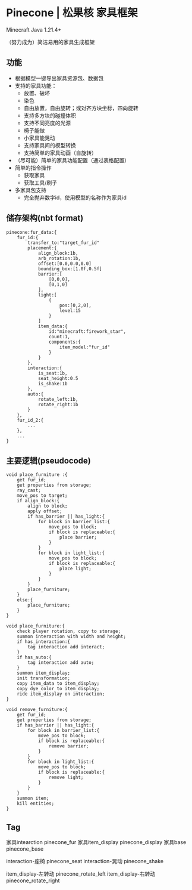 # Pinecone | 松果核 家具框架

Minecraft Java 1.21.4+

（努力成为）简洁易用的家具生成框架

## 功能

- 根据模型一键导出家具资源包、数据包
- 支持的家具功能：
    - 放置、破坏
    - 染色
    - 自由放置，自由旋转；或对齐方块坐标，四向旋转
    - 支持多方块的碰撞体积
    - 支持不同亮度的光源
    - 椅子能做
    - 小家具能晃动
    - 支持家具间的模型转换
    - 支持简单的家具动画（自旋转）
- （尽可能）简单的家具功能配置（通过表格配置）
- 简单的指令操作
    - 获取家具
    - 获取工具/刷子
- 多家具包支持
    - 完全抛弃数字id，使用模型的名称作为家具id

## 储存架构(nbt format)

```
pinecone:fur_data:{
    fur_id:{
        transfer_to:"target_fur_id"
        placement:{
            align_block:1b,
            arb_rotation:1b,
            offset:[0.0,0.0,0.0]
            bounding_box:[1.0f,0.5f]
            barrier:[
                [0,0,0],
                [0,1,0]
            ],
            light:[
                {
                    pos:[0,2,0],
                    level:15
                }
            ]
            item_data:{
                id:"minecraft:firework_star",
                count:1,
                components:{
                    item_model:"fur_id"
                }
            }
        },
        interaction:{
            is_seat:1b,
            seat_height:0.5
            is_shake:1b
        },
        auto:{
            rotate_left:1b,
            rotate_right:1b
        }
    },
    fur_id_2:{
        ...
    },
    ...
}
```

## 主要逻辑(pseudocode)

```
void place_furniture :{
    get fur_id;
    get properties from storage;
    ray_cast;
    move_pos to target;
    if align_block:{
        align to block;
        apply offset;
        if has_barrier || has_light:{
            for block in barrier_list:{
                move_pos to block;
                if block is replaceable:{
                    place barrier;
                }
            }
            for block in light_list:{
                move_pos to block;
                if block is replaceable:{
                    place light;
                }
            }
        }
        place_furniture;
    }
    else:{
        place_furniture;
    }
}
```

```
void place_furniture:{
    check player rotation, copy to storage;
    summon interaction with width and height;
    if has_interaction:{
        tag interaction add interact;
    }
    if has_auto:{
        tag interaction add auto;
    }
    summon item_display;
    init transformation;
    copy item_data to item_display;
    copy dye_color to item_display;
    ride item_display on interaction;
}
```

```
void remove_furniture:{
    get fur_id;
    get properties from storage;
    if has_barrier || has_light:{
        for block in barrier_list:{
            move_pos to block;
            if block is replaceable:{
                remove barrier;
            }
        }
        for block in light_list:{
            move_pos to block;
            if block is replaceable:{
                remove light;
            }
        }
    }
    summon item;
    kill entities;
}
```


## Tag

家具intearction pinecone_fur
家具item_display pinecone_display
家具base pinecone_base

interaction-座椅 pinecone_seat
interaction-晃动 pinecone_shake

item_display-左转动 pinecone_rotate_left
item_display-右转动 pinecone_rotate_right